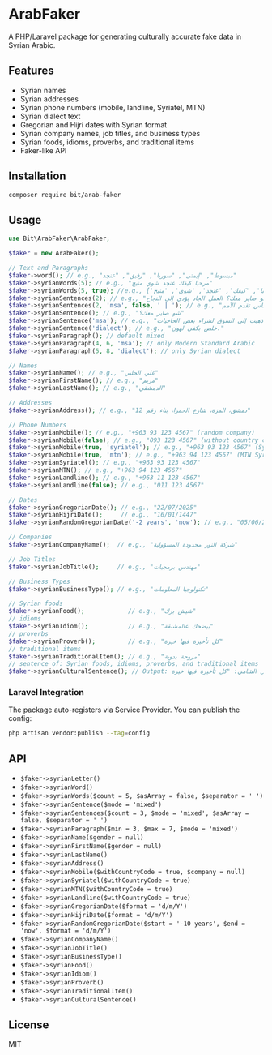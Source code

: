 # ArabFaker

A PHP/Laravel package for generating culturally accurate fake data in Syrian Arabic.

## Features
- Syrian names
- Syrian addresses
- Syrian phone numbers (mobile, landline, Syriatel, MTN)
- Syrian dialect text
- Gregorian and Hijri dates with Syrian format
- Syrian company names, job titles, and business types
- Syrian foods, idioms, proverbs, and traditional items
- Faker-like API

## Installation
```bash
composer require bit/arab-faker
```

## Usage
```php
use Bit\ArabFaker\ArabFaker;

$faker = new ArabFaker();

// Text and Paragraphs
$faker->word(); // e.g., "مبسوط", "إيمتى", "سوريا", "رفيق", "عنجد"
$faker->syrianWords(5); // e.g., "مرحبا كيفك عنجد شوي منيح"
$faker->syrianWords(5, true); //e.g., ['مرحبا', 'كيفك', 'عنجد', 'شوي', 'منيح']
$faker->syrianSentences(2); // e.g., "شو صاير معك؟ العمل الجاد يؤدي إلى النجاح."
$faker->syrianSentences(2, 'msa', false, ' | '); // e.g., "ذهبت إلى السوق | إن التعليم هو أساس تقدم الأمم."
$faker->syrianSentence(); // e.g., "شو صاير معك؟"
$faker->syrianSentence('msa'); // e.g., "ذهبت إلى السوق لشراء بعض الحاجيات."
$faker->syrianSentence('dialect'); // e.g., "خلص بكفي لهون."
$faker->syrianParagraph(); // default mixed
$faker->syrianParagraph(4, 6, 'msa'); // only Modern Standard Arabic
$faker->syrianParagraph(5, 8, 'dialect'); // only Syrian dialect

// Names
$faker->syrianName(); // e.g., "علي الحلبي"
$faker->syrianFirstName(); // e.g., "مريم"
$faker->syrianLastName(); // e.g., "الدمشقي"

// Addresses
$faker->syrianAddress(); // e.g., "دمشق، المزة، شارع الحمرا، بناء رقم 12"

// Phone Numbers
$faker->syrianMobile(); // e.g., "+963 93 123 4567" (random company)
$faker->syrianMobile(false); // e.g., "093 123 4567" (without country code)
$faker->syrianMobile(true, 'syriatel'); // e.g., "+963 93 123 4567" (Syriatel)
$faker->syrianMobile(true, 'mtn'); // e.g., "+963 94 123 4567" (MTN Syria)
$faker->syrianSyriatel(); // e.g., "+963 93 123 4567"
$faker->syrianMTN(); // e.g., "+963 94 123 4567"
$faker->syrianLandline(); // e.g., "+963 11 123 4567"
$faker->syrianLandline(false); // e.g., "011 123 4567"

// Dates
$faker->syrianGregorianDate(); // e.g., "22/07/2025"
$faker->syrianHijriDate();     // e.g., "16/01/1447"
$faker->syrianRandomGregorianDate('-2 years', 'now'); // e.g., "05/06/2023"

// Companies
$faker->syrianCompanyName();  // e.g., "شركة النور محدودة المسؤولية"

// Job Titles
$faker->syrianJobTitle();     // e.g., "مهندس برمجيات"

// Business Types
$faker->syrianBusinessType(); // e.g., "تكنولوجيا المعلومات"

// Syrian foods
$faker->syrianFood();            // e.g., "شيش برك"
// idioms
$faker->syrianIdiom();           // e.g., "بيضحك عالمشنقة"
// proverbs
$faker->syrianProverb();         // e.g., "كل تأخيرة فيها خيرة"
// traditional items
$faker->syrianTraditionalItem(); // e.g., "مروحة يدوية"
// sentence of: Syrian foods, idioms, proverbs, and traditional items
$faker->syrianCulturalSentence(); // Output: وأنت عم تاكل محشي كوسا جنب صابون الغار، تذكّر المثل الشامي: "كل تأخيرة فيها خيرة".
```

### Laravel Integration
The package auto-registers via Service Provider. You can publish the config:
```bash
php artisan vendor:publish --tag=config
```

## API
- `$faker->syrianLetter()`
- `$faker->syrianWord()`
- `$faker->syrianWords($count = 5, $asArray = false, $separator = ' ')`
- `$faker->syrianSentence($mode = 'mixed')`
- `$faker->syrianSentences($count = 3, $mode = 'mixed', $asArray = false, $separator = ' ')`
- `$faker->syrianParagraph($min = 3, $max = 7, $mode = 'mixed')`
- `$faker->syrianName($gender = null)`
- `$faker->syrianFirstName($gender = null)`
- `$faker->syrianLastName()`
- `$faker->syrianAddress()`
- `$faker->syrianMobile($withCountryCode = true, $company = null)`
- `$faker->syrianSyriatel($withCountryCode = true)`
- `$faker->syrianMTN($withCountryCode = true)`
- `$faker->syrianLandline($withCountryCode = true)`
- `$faker->syrianGregorianDate($format = 'd/m/Y')`
- `$faker->syrianHijriDate($format = 'd/m/Y')`
- `$faker->syrianRandomGregorianDate($start = '-10 years', $end = 'now', $format = 'd/m/Y')`
- `$faker->syrianCompanyName()`
- `$faker->syrianJobTitle()`
- `$faker->syrianBusinessType()`
- `$faker->syrianFood()`
- `$faker->syrianIdiom()`
- `$faker->syrianProverb()`
- `$faker->syrianTraditionalItem()`
- `$faker->syrianCulturalSentence()`

## License
MIT 
